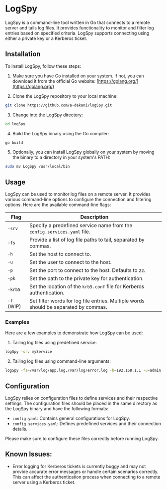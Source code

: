 # LogSpy


LogSpy is a command-line tool written in Go that connects to a remote server and tails log files. It provides functionality to monitor and filter log entries based on specified criteria. LogSpy supports connecting using either a private key or a Kerberos ticket.

## Installation

To install LogSpy, follow these steps:

1. Make sure you have Go installed on your system. If not, you can download it from the official Go website: [https://golang.org/](https://golang.org/)

2. Clone the LogSpy repository to your local machine:

```bash
git clone https://github.com/a-dakani/logSpy.git
```

3. Change into the LogSpy directory:

```bash
cd logSpy
```

4. Build the LogSpy binary using the Go compiler:

```bash
go build
```

5. Optionally, you can install LogSpy globally on your system by moving the binary to a directory in your system's PATH:

```bash
sudo mv LogSpy /usr/local/bin
```

## Usage

LogSpy can be used to monitor log files on a remote server. It provides various command-line options to configure the connection and filtering options. Here are the available command-line flags:

| Flag     | Description                                                              |
| -------- | ------------------------------------------------------------------------ |
| `-srv`   | Specify a predefined service name from the `config.services.yaml` file.  |
| `-fs`    | Provide a list of log file paths to tail, separated by commas.            |
| `-h`     | Set the host to connect to.                                              |
| `-u`     | Set the user to connect to the host.                                      |
| `-p`     | Set the port to connect to the host. Defaults to `22`.                    |
| `-pk`    | Set the path to the private key for authentication.                       |
| `-krb5`  | Set the location of the `krb5.conf` file for Kerberos authentication.     |
| `-f` (WIP) | Set filter words for log file entries. Multiple words should be separated by commas. |

### Examples

Here are a few examples to demonstrate how LogSpy can be used:

1. Tailing log files using predefined service:

```bash
logSpy -srv myService
```

2. Tailing log files using command-line arguments:

```bash
logSpy -fs=/var/log/app.log,/var/log/error.log -h=192.168.1.1 -u=admin -p=22 -pk=/path/to/private/key -f=ERROR,WARN
```

## Configuration

LogSpy relies on configuration files to define services and their respective settings. The configuration files should be placed in the same directory as the LogSpy binary and have the following formats:

- `config.yaml`: Contains general configurations for LogSpy.
- `config.services.yaml`: Defines predefined services and their connection details.

Please make sure to configure these files correctly before running LogSpy.

## Known Issues:
- Error logging for Kerberos tickets is currently buggy and may not provide accurate error messages or handle certain scenarios correctly. This can affect the authentication process when connecting to a remote server using a Kerberos ticket.
